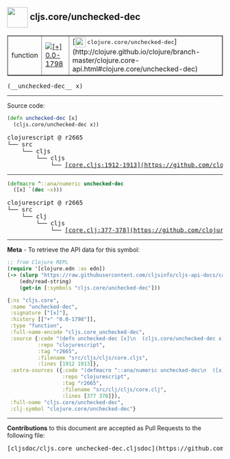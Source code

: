 ## <img width="48px" valign="middle" src="http://i.imgur.com/Hi20huC.png"> cljs.core/unchecked-dec

 <table border="1">
<tr>

<td>function</td>
<td><a href="https://github.com/cljsinfo/cljs-api-docs/tree/0.0-1798"><img valign="middle" alt="[+] 0.0-1798" src="https://img.shields.io/badge/+-0.0--1798-lightgrey.svg"></a> </td>
<td>
[<img height="24px" valign="middle" src="http://i.imgur.com/1GjPKvB.png"> <samp>clojure.core/unchecked-dec</samp>](http://clojure.github.io/clojure/branch-master/clojure.core-api.html#clojure.core/unchecked-dec)
</td>
</tr>
</table>

 <samp>
(__unchecked-dec__ x)<br>
</samp>

---





Source code:

```clj
(defn unchecked-dec [x]
  (cljs.core/unchecked-dec x))
```

 <pre>
clojurescript @ r2665
└── src
    └── cljs
        └── cljs
            └── <ins>[core.cljs:1912-1913](https://github.com/clojure/clojurescript/blob/r2665/src/cljs/cljs/core.cljs#L1912-L1913)</ins>
</pre>


---

```clj
(defmacro ^::ana/numeric unchecked-dec
  ([x] `(dec ~x)))
```

 <pre>
clojurescript @ r2665
└── src
    └── clj
        └── cljs
            └── <ins>[core.clj:377-378](https://github.com/clojure/clojurescript/blob/r2665/src/clj/cljs/core.clj#L377-L378)</ins>
</pre>

---

__Meta__ - To retrieve the API data for this symbol:

```clj
;; from Clojure REPL
(require '[clojure.edn :as edn])
(-> (slurp "https://raw.githubusercontent.com/cljsinfo/cljs-api-docs/catalog/cljs-api.edn")
    (edn/read-string)
    (get-in [:symbols "cljs.core/unchecked-dec"]))
```

```clj
{:ns "cljs.core",
 :name "unchecked-dec",
 :signature ["[x]"],
 :history [["+" "0.0-1798"]],
 :type "function",
 :full-name-encode "cljs.core_unchecked-dec",
 :source {:code "(defn unchecked-dec [x]\n  (cljs.core/unchecked-dec x))",
          :repo "clojurescript",
          :tag "r2665",
          :filename "src/cljs/cljs/core.cljs",
          :lines [1912 1913]},
 :extra-sources ({:code "(defmacro ^::ana/numeric unchecked-dec\n  ([x] `(dec ~x)))",
                  :repo "clojurescript",
                  :tag "r2665",
                  :filename "src/clj/cljs/core.clj",
                  :lines [377 378]}),
 :full-name "cljs.core/unchecked-dec",
 :clj-symbol "clojure.core/unchecked-dec"}

```

---

__Contributions__ to this document are accepted as Pull Requests to the following file:

 <pre>
[cljsdoc/cljs.core_unchecked-dec.cljsdoc](https://github.com/cljsinfo/cljs-api-docs/blob/master/cljsdoc/cljs.core_unchecked-dec.cljsdoc)
</pre>

